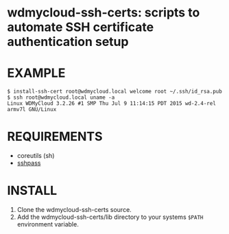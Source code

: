 # wdmycloud-ssh-certs: scripts to automate SSH certificate authentication setup

# EXAMPLE

```console
$ install-ssh-cert root@wdmycloud.local welcome root ~/.ssh/id_rsa.pub
$ ssh root@wdmycloud.local uname -a
Linux WDMyCloud 3.2.26 #1 SMP Thu Jul 9 11:14:15 PDT 2015 wd-2.4-rel armv7l GNU/Linux
```

# REQUIREMENTS

* coreutils (sh)
* [sshpass](https://gist.github.com/arunoda/7790979)

# INSTALL

1. Clone the wdmycloud-ssh-certs source.
2. Add the wdmycloud-ssh-certs/lib directory to your systems `$PATH` environment variable.
